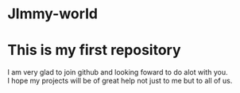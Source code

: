# JImmy-world
<html>
  <h1>This is my first repository</h1>
  I am very glad to join github and looking foward to do alot with you.<br>
  I hope my projects will be of great help not just to me but to all of us.
  </html>
